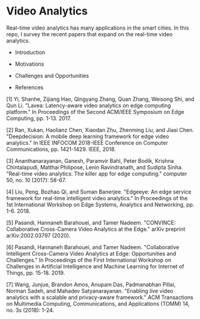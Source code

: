# Video Analytics

Real-time video analytics has many applications in the smart cities. In this repo, I survey the recent papers that expand on the real-time video analytics. 

* Introduction



* Motivations


* Challenges and Opportunities



* References

[1]  Yi, Shanhe, Zijiang Hao, Qingyang Zhang, Quan Zhang, Weisong Shi, and Qun Li. "Lavea: Latency-aware video analytics on edge computing platform." In Proceedings of the Second ACM/IEEE Symposium on Edge Computing, pp. 1-13. 2017.

[2]  Ran, Xukan, Haolianz Chen, Xiaodan Zhu, Zhenming Liu, and Jiasi Chen. "Deepdecision: A mobile deep learning framework for edge video analytics." In IEEE INFOCOM 2018-IEEE Conference on Computer Communications, pp. 1421-1429. IEEE, 2018.

[3]  Ananthanarayanan, Ganesh, Paramvir Bahl, Peter Bodík, Krishna Chintalapudi, Matthai Philipose, Lenin Ravindranath, and Sudipta Sinha. "Real-time video analytics: The killer app for edge computing." computer 50, no. 10 (2017): 58-67.

[4]  Liu, Peng, Bozhao Qi, and Suman Banerjee. "Edgeeye: An edge service framework for real-time intelligent video analytics." In Proceedings of the 1st International Workshop on Edge Systems, Analytics and Networking, pp. 1-6. 2018.

[5]  Pasandi, Hannaneh Barahouei, and Tamer Nadeem. "CONVINCE: Collaborative Cross-Camera Video Analytics at the Edge." arXiv preprint arXiv:2002.03797 (2020).

[6]  Pasandi, Hannaneh Barahouei, and Tamer Nadeem. "Collaborative Intelligent Cross-Camera Video Analytics at Edge: Opportunities and Challenges." In Proceedings of the First International Workshop on Challenges in Artificial Intelligence and Machine Learning for Internet of Things, pp. 15-18. 2019.

[7]  Wang, Junjue, Brandon Amos, Anupam Das, Padmanabhan Pillai, Norman Sadeh, and Mahadev Satyanarayanan. "Enabling live video analytics with a scalable and privacy-aware framework." ACM Transactions on Multimedia Computing, Communications, and Applications (TOMM) 14, no. 3s (2018): 1-24.
